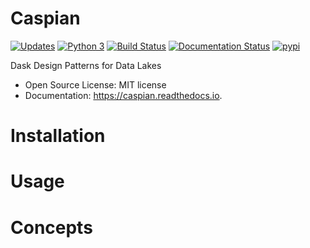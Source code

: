 # Caspian


[![Updates](https://pyup.io/repos/github/kwierman/caspian/shield.svg)](https://pyup.io/repos/github/kwierman/caspian/)
[![Python 3](https://pyup.io/repos/github/kwierman/caspian/python-3-shield.svg)](https://pyup.io/repos/github/kwierman/caspian/)
[![Build Status](https://travis-ci.org/kwierman/caspian.svg?branch=master)](https://travis-ci.org/kwierman/caspian)
[![Documentation Status](https://readthedocs.org/projects/caspian/badge/?version=latest)](https://caspian.readthedocs.io/en/latest/?badge=latest)
[![pypi](https://img.shields.io/pypi/v/caspian.svg)](https://pypi.python.org/pypi/caspian)


Dask Design Patterns for Data Lakes

* Open Source License: MIT license
* Documentation: https://caspian.readthedocs.io.

# Installation

# Usage

# Concepts
